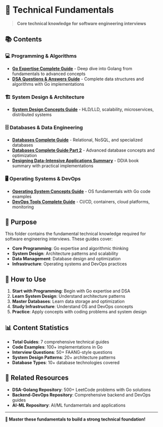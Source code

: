 # 🔧 **Technical Fundamentals**

> **Core technical knowledge for software engineering interviews**

## 📚 **Contents**

### **💻 Programming & Algorithms**
- [**Go Expertise Complete Guide**](Go_Expertise_Complete_Guide.md) - Deep dive into Golang from fundamentals to advanced concepts
- [**DSA Questions & Answers Guide**](DSA_Questions_Answers_Guide.md) - Complete data structures and algorithms with Go implementations

### **🏗️ System Design & Architecture**
- [**System Design Concepts Guide**](System_Design_Concepts_Guide.md) - HLD/LLD, scalability, microservices, distributed systems

### **🗄️ Databases & Data Engineering**
- [**Databases Complete Guide**](Databases_Complete_Guide.md) - Relational, NoSQL, and specialized databases
- [**Databases Complete Guide Part 2**](Databases_Complete_Guide_Part2.md) - Advanced database concepts and optimization
- [**Designing Data-Intensive Applications Summary**](Designing_Data_Intensive_Applications_Summary.md) - DDIA book summary with practical implementations

### **🖥️ Operating Systems & DevOps**
- [**Operating System Concepts Guide**](Operating_System_Concepts_Guide.md) - OS fundamentals with Go code examples
- [**DevOps Tools Complete Guide**](DevOps_Tools_Complete_Guide.md) - CI/CD, containers, cloud platforms, monitoring

## 🎯 **Purpose**

This folder contains the fundamental technical knowledge required for software engineering interviews. These guides cover:

- **Core Programming**: Go expertise and algorithmic thinking
- **System Design**: Architecture patterns and scalability
- **Data Management**: Database design and optimization
- **Infrastructure**: Operating systems and DevOps practices

## 🚀 **How to Use**

1. **Start with Programming**: Begin with Go expertise and DSA
2. **Learn System Design**: Understand architecture patterns
3. **Master Databases**: Learn data storage and optimization
4. **Study Infrastructure**: Understand OS and DevOps concepts
5. **Practice**: Apply concepts with coding problems and system design

## 📊 **Content Statistics**

- **Total Guides**: 7 comprehensive technical guides
- **Code Examples**: 100+ implementations in Go
- **Interview Questions**: 50+ FAANG-style questions
- **System Design Patterns**: 20+ architecture patterns
- **Database Types**: 10+ database technologies covered

## 🔗 **Related Resources**

- **DSA-Golang Repository**: 500+ LeetCode problems with Go solutions
- **Backend-DevOps Repository**: Comprehensive backend and DevOps guides
- **AI-ML Repository**: AI/ML fundamentals and applications

---

**🎉 Master these fundamentals to build a strong technical foundation!**
